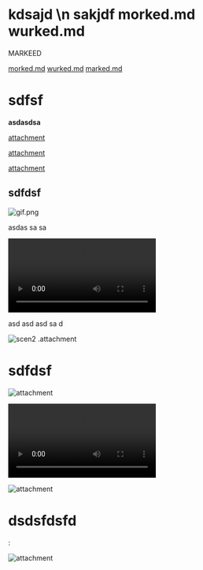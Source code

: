 # kdsajd \n sakjdf morked.md wurked.md










MARKEED


[morked.md](morked.md)
[wurked.md](wurked.md)
[marked.md](marked.md)





# sdfsf

[]()

**asdasdsa**



[attachment](/attachments/gif.png)

[attachment](/attachments/scen1.webm)

[attachment](/attachments/scen2.png)





## sdfdsf





![gif.png](/attachments/gif.png)


asdas
sa
sa



![scen1.webm](/attachments/scen1.webm)

asd
asd
asd
sa
d

![scen2 .attachment](/attachments/scen2.png)



# sdfdsf


![attachment](/attachments/gif.png)

![attachment](/attachments/scen1.webm)

![attachment](/attachments/scen2.png)


# dsdsfdsfd
:





![attachment](/attachments/scen5.gif)




